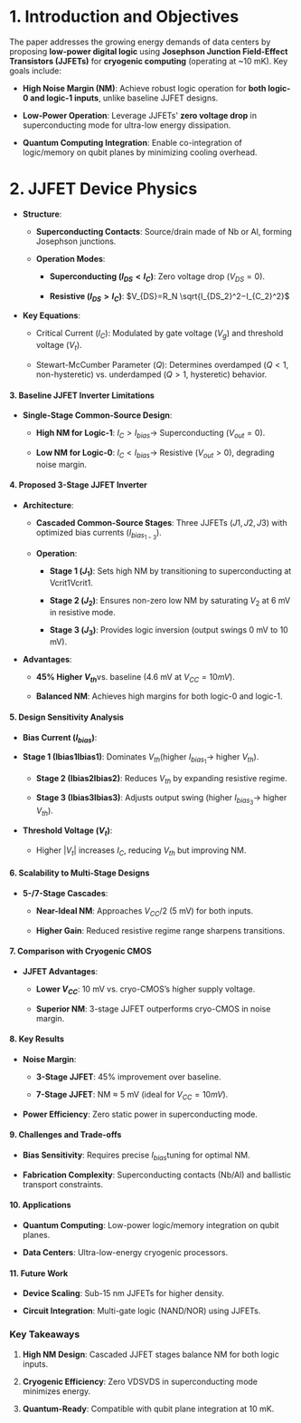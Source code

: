 
# 1. Introduction and Objectives

The paper addresses the growing energy demands of data centers by proposing **low-power digital logic** using **Josephson Junction Field-Effect Transistors (JJFETs)** for **cryogenic computing** (operating at ~10 mK). Key goals include:

- **High Noise Margin (NM)**: Achieve robust logic operation for **both logic-0 and logic-1 inputs**, unlike baseline JJFET designs.
    
- **Low-Power Operation**: Leverage JJFETs' **zero voltage drop** in superconducting mode for ultra-low energy dissipation.
    
- **Quantum Computing Integration**: Enable co-integration of logic/memory on qubit planes by minimizing cooling overhead.
    

# 2. JJFET Device Physics

- **Structure**:
    
    - **Superconducting Contacts**: Source/drain made of Nb or Al, forming Josephson junctions.
        
    - **Operation Modes**:
        
        - **Superconducting ($I_{DS} < I_C$)**: Zero voltage drop ($V_{DS}=0$).
            
        - **Resistive ($I_{DS} > I_C$)**: $V_{DS}=R_N \sqrt{I_{DS_2}^2−I_{C_2}^2}$
            
            
- **Key Equations**:
    
    - Critical Current ($I_C$​): Modulated by gate voltage ($V_g$​) and threshold voltage ($V_t$​).
        
    - Stewart-McCumber Parameter ($Q$): Determines overdamped ($Q<1$, non-hysteretic) vs. underdamped ($Q>1$, hysteretic) behavior.
#### **3. Baseline JJFET Inverter Limitations**

- **Single-Stage Common-Source Design**:
    
    - **High NM for Logic-1**: $I_C>I_{bias}$​ → Superconducting ($V_{out}=0$).
        
    - **Low NM for Logic-0**: $I_C<I_{bias}$​ → Resistive ($V_{out}>0$), degrading noise margin.

#### **4. Proposed 3-Stage JJFET Inverter**

- **Architecture**:
    
    - **Cascaded Common-Source Stages**: Three JJFETs ($J1,J2,J3$​) with optimized bias currents ($I_{bias_{1-3}}$​).
        
    - **Operation**:
        
        - **Stage 1 ($J_1$)**: Sets high NM by transitioning to superconducting at Vcrit1Vcrit1​.
            
        - **Stage 2 ($J_2$)**: Ensures non-zero low NM by saturating $V_2$​ at 6 mV in resistive mode.
            
        - **Stage 3 ($J_3$)**: Provides logic inversion (output swings 0 mV to 10 mV).
            
- **Advantages**:
    
    - **45% Higher $V_{th}$​** vs. baseline (4.6 mV at $V_{CC}=10 mV$).
        
    - **Balanced NM**: Achieves high margins for both logic-0 and logic-1.
        

#### **5. Design Sensitivity Analysis**

- **Bias Current ($I_{bias}$​)**:
    
- **Stage 1 (Ibias1Ibias1​)**: Dominates $V_{th}$​ (higher $I_{bias_1}$​ → higher $V_{th}$​).
        
    - **Stage 2 (Ibias2Ibias2​)**: Reduces $V_{th}$​ by expanding resistive regime.
        
    - **Stage 3 (Ibias3Ibias3​)**: Adjusts output swing (higher $I_{bias_3}$​ → higher $V_{th}$​).
        
- **Threshold Voltage ($V_t$​)**:
    
    - Higher $|V_{t}|$ increases $I_C$​, reducing $V_{th}$​ but improving NM.

#### **6. Scalability to Multi-Stage Designs**

- **5-/7-Stage Cascades**:
    
    - **Near-Ideal NM**: Approaches $V_{CC}/2$ (5 mV) for both inputs.
        
    - **Higher Gain**: Reduced resistive regime range sharpens transitions.
#### **7. Comparison with Cryogenic CMOS**

- **JJFET Advantages**:
    
    - **Lower $V_{CC}$​**: 10 mV vs. cryo-CMOS’s higher supply voltage.
        
    - **Superior NM**: 3-stage JJFET outperforms cryo-CMOS in noise margin.
        

#### **8. Key Results**

- **Noise Margin**:
    
    - **3-Stage JJFET**: 45% improvement over baseline.
        
    - **7-Stage JJFET**: NM ≈ 5 mV (ideal for $V_{CC}=10 mV$).
        
- **Power Efficiency**: Zero static power in superconducting mode.
    
#### **9. Challenges and Trade-offs**

- **Bias Sensitivity**: Requires precise $I_{bias}$​ tuning for optimal NM.
    
- **Fabrication Complexity**: Superconducting contacts (Nb/Al) and ballistic transport constraints.
    

#### **10. Applications**

- **Quantum Computing**: Low-power logic/memory integration on qubit planes.
    
- **Data Centers**: Ultra-low-energy cryogenic processors.
    

#### **11. Future Work**

- **Device Scaling**: Sub-15 nm JJFETs for higher density.
    
- **Circuit Integration**: Multi-gate logic (NAND/NOR) using JJFETs.
    

### **Key Takeaways**

1. **High NM Design**: Cascaded JJFET stages balance NM for both logic inputs.
    
2. **Cryogenic Efficiency**: Zero VDSVDS​ in superconducting mode minimizes energy.
    
3. **Quantum-Ready**: Compatible with qubit plane integration at 10 mK.